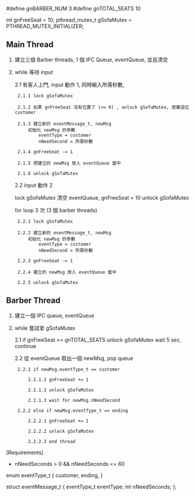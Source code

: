 #define gnBARBER_NUM    3
#define gnTOTAL_SEATS   10

int gnFreeSeat = 10;
pthread_mutex_t gSofaMutex = PTHREAD_MUTEX_INITIALIZER;

## Main Thread
1. 建立三個 Barber threads,
   1 個 IPC Queue, eventQueue, 並且清空
2. while 等待 input

    2.1 有客人上門, input 動作 1, 同時輸入所需秒數,

        2.1.1 lock gSofaMutex

        2.1.2 如果 gnFreeSeat 沒有位置了 (<= 0) , unlock gSofaMutex, 放棄這位customer

        2.1.3 建立新的 eventMessage_t, newMsg
            初始化 newMsg 的參數
                eventType = customer
                nNeedSecond = 所需秒數

        2.1.4 gnFreeSeat -= 1

        2.1.5 把建立的 newMsg 放入 eventQueue 當中

        2.1.6 unlock gSofaMutex

    2.2 input 動作 2

    lock gSofaMutex
    清空 eventQueue, gnFreeSeat = 10
    unlock gSofaMutex

    for loop 3 次 (3 個 barber threads)

        2.2.1 lock gSofaMutex

        2.2.2 建立新的 eventMessage_t, newMsg
            初始化 newMsg 的參數
                eventType = customer
                nNeedSecond = 所需秒數

        2.2.3 gnFreeSeat -= 1

        2.2.4 建立的 newMsg 放入 eventQueue 當中

        2.2.5 unlock gSofaMutex

## Barber Thread
1. 建立一個 IPC queue, eventQueue

2. while 嘗試拿 gSofaMutex

    2.1 if gnFreeSeat >= gnTOTAL_SEATS
        unlock gSofaMutex
        wait 5 sec, continue

    2.2 從 eventQueue 取出一個 newMsg, pop queue

        2.2.1 if newMsg.eventType_t == customer

            2.2.1.1 gnFreeSeat += 1

            2.2.1.2 unlock gSofaMutex

            2.2.1.3 wait for newMsg.nNeedSecond

        2.2.2 else if newMsg.eventType_t == ending

            2.2.2.1 gnFreeSeat += 1

            2.2.2.2 unlock gSofaMutex

            2.2.2.3 end thread

[Requirements]
* nNeedSeconds > 0 && nNeedSeconds <= 60

enum eventType_t
{
    customer,
    ending,
}

struct eventMessage_t
{
    eventType_t eventType;
    int nNeedSeconds;
};





